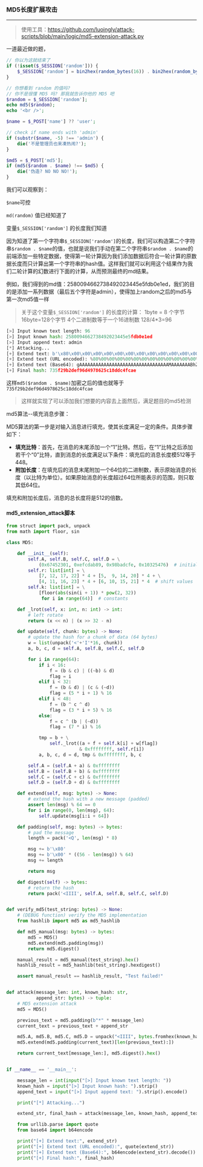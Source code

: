 ### MD5长度扩展攻击

---

> 使用工具：https://github.com/luoingly/attack-scripts/blob/main/logic/md5-extension-attack.py

一道最近做的题，

```php
// 你以为这就结束了
if (!isset($_SESSION['random'])) {
    $_SESSION['random'] = bin2hex(random_bytes(16)) . bin2hex(random_bytes(16)) . bin2hex(random_bytes(16));
}

// 你想看到 random 的值吗?
// 你不是很懂 MD5 吗? 那我就告诉你他的 MD5 吧
$random = $_SESSION['random'];
echo md5($random);
echo '<br />';

$name = $_POST['name'] ?? 'user';

// check if name ends with 'admin'
if (substr($name, -5) !== 'admin') {
    die('不是管理员也来凑热闹?');
}

$md5 = $_POST['md5'];
if (md5($random . $name) !== $md5) {
    die('伪造? NO NO NO!');
}
```



我们可以观察到：

`$name`可控

`md(random)` 值已经知道了

变量`$_SESSION['random']` 的长度我们知道

因为知道了第一个字符串`$_SESSION['random']`的长度，我们可以构造第二个字符串`$random . $name`的值，也就是说我们手动在第二个字符串`$random . $name`的前端添加一些特定数据，使得第一轮计算因为我们添加数据后符合一轮计算的原数据长度而只计算出第一个字符串的hash值。这样我们就可以利用这个结果作为我们二轮计算的幻数进行下面的计算，从而预测最终的md结果。


例如，我们得到的md值：2580094662738492023445e5fdb0e1ed，我们的目的是添加一系列数据（最后五个字符是admin），使得加上random之后的md5与第一次md5值一样
> 关于这个变量`$_SESSION['random']` 的长度的计算：
> 1byte = 8 个字节
> 16byte=128个字节
> 4个二进制数等于一个16进制数
> 128/4*3=96

```python
[>] Input known text length: 96
[>] Input known hash: 2580094662738492023445e5fdb0e1ed
[>] Input append text: admin
[*] Attacking...
[+] Extend text: b'\x80\x00\x00\x00\x00\x00\x00\x00\x00\x00\x00\x00\x00\x00\x00\x00\x00\x00\x00\x00\x00\x00\x00\x00\x00\x03\x00\x00\x00\x00\x00\x00admin'
[+] Extend text (URL encoded): %80%00%00%00%00%00%00%00%00%00%00%00%00%00%00%00%00%00%00%00%00%00%00%00%00%03%00%00%00%00%00%00admin
[+] Extend text (Base64): gAAAAAAAAAAAAAAAAAAAAAAAAAAAAAAAAAMAAAAAAABhZG1pbg==
[+] Final hash: 735f29b2def96d4978625c18ddc4fcae
```

这样`md5($random . $name)`加密之后的值也就等于`735f29b2def96d4978625c18ddc4fcae`

> 这样就实现了可以添加我们想要的内容去上面然后，满足题目的md5检测



md5算法--填充消息步骤：

MD5算法的第一步是对输入消息进行填充，使其长度满足一定的条件。具体步骤如下：

- **填充比特**：首先，在消息的末尾添加一个“1”比特。然后，在“1”比特之后添加若干个“0”比特，直到消息的长度满足以下条件：填充后的消息长度模512等于448。
- **附加长度**：在填充后的消息末尾附加一个64位的二进制数，表示原始消息的长度（以比特为单位）。如果原始消息的长度超过64位所能表示的范围，则只取其低64位。

填充和附加长度后，消息的总长度将是512的倍数。



#### md5_extension_attack脚本

```Python
from struct import pack, unpack
from math import floor, sin

class MD5:

    def __init__(self):
        self.A, self.B, self.C, self.D = \
            (0x67452301, 0xefcdab89, 0x98badcfe, 0x10325476)  # initial values
        self.r: list[int] = \
            [7, 12, 17, 22] * 4 + [5,  9, 14, 20] * 4 + \
            [4, 11, 16, 23] * 4 + [6, 10, 15, 21] * 4  # shift values
        self.k: list[int] = \
            [floor(abs(sin(i + 1)) * pow(2, 32))
             for i in range(64)]  # constants

    def _lrot(self, x: int, n: int) -> int:
        # left rotate
        return (x << n) | (x >> 32 - n)

    def update(self, chunk: bytes) -> None:
        # update the hash for a chunk of data (64 bytes)
        w = list(unpack('<'+'I'*16, chunk))
        a, b, c, d = self.A, self.B, self.C, self.D

        for i in range(64):
            if i < 16:
                f = (b & c) | ((~b) & d)
                flag = i
            elif i < 32:
                f = (b & d) | (c & (~d))
                flag = (5 * i + 1) % 16
            elif i < 48:
                f = (b ^ c ^ d)
                flag = (3 * i + 5) % 16
            else:
                f = c ^ (b | (~d))
                flag = (7 * i) % 16

            tmp = b + \
                self._lrot((a + f + self.k[i] + w[flag])
                           & 0xffffffff, self.r[i])
            a, b, c, d = d, tmp & 0xffffffff, b, c

        self.A = (self.A + a) & 0xffffffff
        self.B = (self.B + b) & 0xffffffff
        self.C = (self.C + c) & 0xffffffff
        self.D = (self.D + d) & 0xffffffff

    def extend(self, msg: bytes) -> None:
        # extend the hash with a new message (padded)
        assert len(msg) % 64 == 0
        for i in range(0, len(msg), 64):
            self.update(msg[i:i + 64])

    def padding(self, msg: bytes) -> bytes:
        # pad the message
        length = pack('<Q', len(msg) * 8)

        msg += b'\x80'
        msg += b'\x00' * ((56 - len(msg)) % 64)
        msg += length

        return msg

    def digest(self) -> bytes:
        # return the hash
        return pack('<IIII', self.A, self.B, self.C, self.D)


def verify_md5(test_string: bytes) -> None:
    # (DEBUG function) verify the MD5 implementation
    from hashlib import md5 as md5_hashlib

    def md5_manual(msg: bytes) -> bytes:
        md5 = MD5()
        md5.extend(md5.padding(msg))
        return md5.digest()

    manual_result = md5_manual(test_string).hex()
    hashlib_result = md5_hashlib(test_string).hexdigest()

    assert manual_result == hashlib_result, "Test failed!"


def attack(message_len: int, known_hash: str,
           append_str: bytes) -> tuple:
    # MD5 extension attack
    md5 = MD5()

    previous_text = md5.padding(b"*" * message_len)
    current_text = previous_text + append_str

    md5.A, md5.B, md5.C, md5.D = unpack("<IIII", bytes.fromhex(known_hash))
    md5.extend(md5.padding(current_text)[len(previous_text):])

    return current_text[message_len:], md5.digest().hex()


if __name__ == '__main__':

    message_len = int(input("[>] Input known text length: "))
    known_hash = input("[>] Input known hash: ").strip()
    append_text = input("[>] Input append text: ").strip().encode()

    print("[*] Attacking...")

    extend_str, final_hash = attack(message_len, known_hash, append_text)

    from urllib.parse import quote
    from base64 import b64encode

    print("[+] Extend text:", extend_str)
    print("[+] Extend text (URL encoded):", quote(extend_str))
    print("[+] Extend text (Base64):", b64encode(extend_str).decode())
    print("[+] Final hash:", final_hash)
```


